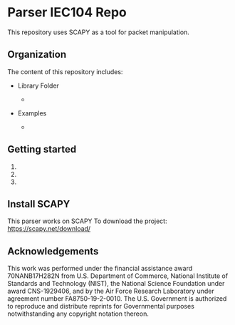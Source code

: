 # Parser IEC104 Repo
This repository uses SCAPY as a tool for packet manipulation. 
  
## Organization
The content of this repository includes:

* Library Folder
  * <text>
  
* Examples
  * <text>
  
## Getting started
1. <text>
2. <text>
3. <text>

## Install SCAPY
  This parser works on SCAPY
  To download the project: https://scapy.net/download/
  
## Acknowledgements
This work was performed under the financial assistance award 70NANB17H282N from U.S. Department of Commerce, National Institute of Standards and Technology (NIST),  the National Science Foundation under award CNS-1929406, and by the Air Force Research Laboratory under agreement number FA8750-19-2-0010. The U.S. Government is authorized to reproduce and distribute reprints for Governmental purposes notwithstanding any copyright notation thereon.
  
